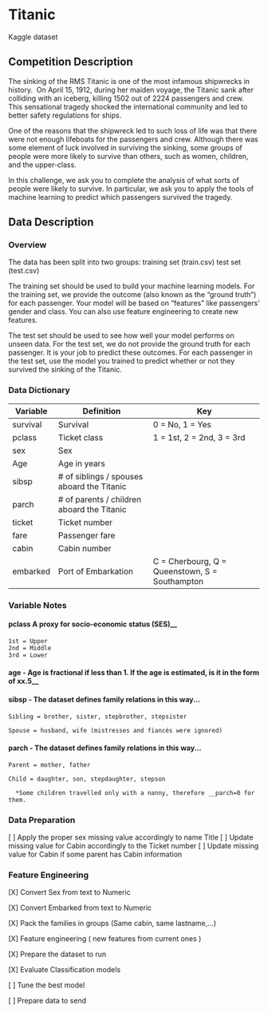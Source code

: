# Titanic
Kaggle dataset

## Competition Description

The sinking of the RMS Titanic is one of the most infamous shipwrecks in history.  On April 15, 1912, during her maiden voyage, the Titanic sank after colliding with an iceberg, killing 1502 out of 2224 passengers and crew. This sensational tragedy shocked the international community and led to better safety regulations for ships.

One of the reasons that the shipwreck led to such loss of life was that there were not enough lifeboats for the passengers and crew. Although there was some element of luck involved in surviving the sinking, some groups of people were more likely to survive than others, such as women, children, and the upper-class.

In this challenge, we ask you to complete the analysis of what sorts of people were likely to survive. In particular, we ask you to apply the tools of machine learning to predict which passengers survived the tragedy.

## Data Description

### Overview
The data has been split into two groups:
training set (train.csv)
test set (test.csv)

The training set should be used to build your machine learning models. For the training set, we provide the outcome (also known as the “ground truth”) for each passenger. Your model will be based on “features” like passengers’ gender and class. You can also use feature engineering to create new features.

The test set should be used to see how well your model performs on unseen data. For the test set, we do not provide the ground truth for each passenger. It is your job to predict these outcomes. For each passenger in the test set, use the model you trained to predict whether or not they survived the sinking of the Titanic.

### Data Dictionary

| __Variable__       |Definition                               |    __Key__                      |
| -------------- | --------------------------------------- | --------------------------- |
| survival       | Survival                                |  0 = No, 1 = Yes            |
| pclass         | Ticket class                            |  1 = 1st, 2 = 2nd, 3 = 3rd  |
| sex            | Sex                                     |                             |
| Age            | Age in years                            |                             |
| sibsp          | # of siblings / spouses aboard the Titanic |                             |
| parch          | # of parents / children aboard the Titanic |                             |
| ticket         | Ticket number                           |                             |
| fare           | Passenger fare                          |                             |
| cabin          | Cabin number                            |                             |
| embarked       | Port of Embarkation                     | C = Cherbourg, Q = Queenstown, S = Southampton |


### Variable Notes

#### pclass A proxy for socio-economic status (SES)__
    1st = Upper
    2nd = Middle
    3rd = Lower

#### age - Age is fractional if less than 1. If the age is estimated, is it in the form of xx.5__

#### sibsp - The dataset defines family relations in this way...

    Sibling = brother, sister, stepbrother, stepsister

    Spouse = husband, wife (mistresses and fiancés were ignored)

#### parch - The dataset defines family relations in this way...

    Parent = mother, father

    Child = daughter, son, stepdaughter, stepson
      
      *Some children travelled only with a nanny, therefore __parch=0 for them.


### Data Preparation
[ ] Apply the proper sex missing value accordingly to name Title
[ ] Update missing value for Cabin accordingly to the Ticket number
[ ] Update missing value for Cabin if some parent has Cabin information


### Feature Engineering

[X] Convert Sex from text to Numeric

[X] Convert Embarked from text to Numeric

[X] Pack the families in groups (Same cabin, same lastname,...)

[X] Feature engineering ( new features from current ones )

[X] Prepare the dataset to run

[X] Evaluate Classification models

[ ] Tune the best model

[ ] Prepare data to send
